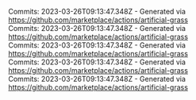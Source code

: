Commits: 2023-03-26T09:13:47.348Z - Generated via https://github.com/marketplace/actions/artificial-grass
<br>
Commits: 2023-03-26T09:13:47.348Z - Generated via https://github.com/marketplace/actions/artificial-grass
<br>
Commits: 2023-03-26T09:13:47.348Z - Generated via https://github.com/marketplace/actions/artificial-grass
<br>
Commits: 2023-03-26T09:13:47.348Z - Generated via https://github.com/marketplace/actions/artificial-grass
<br>
Commits: 2023-03-26T09:13:47.348Z - Generated via https://github.com/marketplace/actions/artificial-grass
<br>
